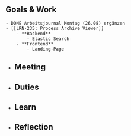 ## Goals & Work
	- DONE Arbeitsjournal Montag (26.08) ergänzen
	- [[LRN-235: Process Archive Viewer]]
		- **Backend**
			- Elastic Search
		- **Frontend**
			- Landing-Page
- ## Meeting
- ## Duties
- ## Learn
- ## Reflection